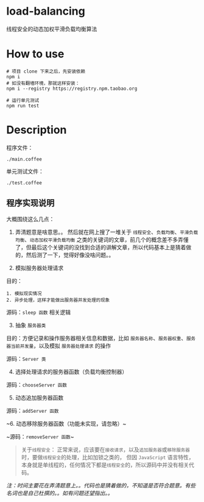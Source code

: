 # load-balancing
线程安全的动态加权平滑负载均衡算法

# How to use
```shell
# 项目 clone 下来之后，先安装依赖
npm i
# 如没有翻墙环境，那就这样安装：
npm i --registry https://registry.npm.taobao.org

# 运行单元测试
npm run test
```

# Description
程序文件：
```shell
./main.coffee
```
单元测试文件：
```shell
./test.coffee
```

## 程序实现说明

大概围绕这么几点：

1. 弄清题意是啥意思。。
	然后就在网上搜了一堆关于 `线程安全`、`负载均衡`、`平滑负载均衡`、`动态加权平滑负载均衡` 之类的关键词的文章，前几个的概念差不多弄懂了，但最后这个关键词的没找到合适的讲解文章，所以代码基本上是猜着做的，然后测了一下，觉得好像没啥问题。。
	
2. 模拟服务器处理请求

目的：

	1. 模拟现实情况
	2. 异步处理，这样才能做出服务器并发处理的现象

源码：`sleep 函数` 相关逻辑

3. 抽象 `服务器类`

目的：方便记录和操作服务器相关信息和数据，比如 `服务器名称`、`服务器权重`、`服务器当前并发量`，以及模拟 `服务器处理请求` 的操作

源码：`Server 类`

4. 选择处理请求的服务器函数（负载均衡控制器）

源码：`chooseServer 函数`

5. 动态追加服务器函数

源码：`addServer 函数`

~6. 动态移除服务器函数（功能未实现，请忽略）~

~源码：`removeServer 函数`~

> 关于`线程安全`：
正常来说，应该要在`接收请求`，以及`追加服务器`或`移除服务器`时，要做`线程安全`的处理，比如加锁之类的，
但因 `JavaScript` 语言特性，本身就是单线程的，任何情况下都是`线程安全`的，所以源码中并没有相关代码。

_注：时间主要花在弄清题意上。。代码也是猜着做的，不知道是否符合题意。有些名词也是自己杜撰的。。如有问题还望指出。。_

